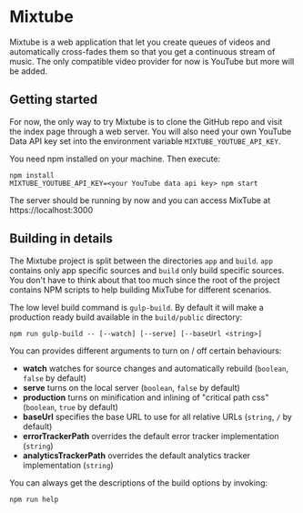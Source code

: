 # Mixtube

Mixtube is a web application that let you create queues of videos and automatically cross-fades them so that you get a
continuous stream of music. The only compatible video provider for now is YouTube but more will be added.

## Getting started
For now, the only way to try Mixtube is to clone the GitHub repo and visit the index page through a web server.
You will also need your own YouTube Data API key set into the environment variable `MIXTUBE_YOUTUBE_API_KEY`.

You need npm installed on your machine. Then execute:
```
npm install
MIXTUBE_YOUTUBE_API_KEY=<your YouTube data api key> npm start
```

The server should be running by now and you can access MixTube at https://localhost:3000

## Building in details

The Mixtube project is split between the directories `app` and `build`. `app` contains only app specific sources and `build`
only build specific sources. You don't have to think about that too much since the root of the project contains NPM scripts
to help building MixTube for different scenarios.

The low level build command is `gulp-build`. By default it will make a production ready build available
in the `build/public` directory:
```
npm run gulp-build -- [--watch] [--serve] [--baseUrl <string>]
```

You can provides different arguments to turn on / off certain behaviours:

- **watch** watches for source changes and automatically rebuild (`boolean`, `false` by default)
- **serve** turns on the local server (`boolean`, `false` by default)
- **production** turns on minification and inlining of "critical path css" (`boolean`, `true` by default)
- **baseUrl** specifies the base URL to use for all relative URLs (`string`, `/` by default)
- **errorTrackerPath** overrides the default error tracker implementation (`string`)
- **analyticsTrackerPath** overrides the default analytics tracker implementation (`string`)

You can always get the descriptions of the build options by invoking:

```
npm run help
```
